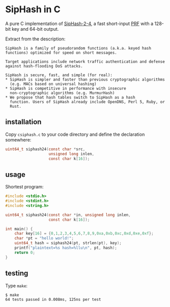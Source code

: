SipHash in C
====

A pure C implementation of [SipHash-2-4](https://131002.net/siphash/),
a fast short-input
[PRF](https://en.wikipedia.org/wiki/Pseudorandom_function) with a
128-bit key and 64-bit output.

Extract from the description:

    SipHash is a family of pseudorandom functions (a.k.a. keyed hash
    functions) optimized for speed on short messages.

    Target applications include network traffic authentication and defense
    against hash-flooding DoS attacks.

    SipHash is secure, fast, and simple (for real):
    * SipHash is simpler and faster than previous cryptographic algorithms
      (e.g. MACs based on universal hashing)
    * SipHash is competitive in performance with insecure
      non-cryptographic algorithms (e.g. MurmurHash)
    * We propose that hash tables switch to SipHash as a hash
      function. Users of SipHash already include OpenDNS, Perl 5, Ruby, or
      Rust.


installation
---

Copy `csiphash.c` to your code directory and define the declaration
somewhere:

```c
uint64_t siphash24(const char *src,
                   unsigned long inlen,
                   const char k[16]);
```


usage
---

Shortest program:

```c
#include <stdio.h>
#include <stdint.h>
#include <string.h>

uint64_t siphash24(const char *in, unsigned long inlen,
                   const char k[16]);

int main() {
    char key[16] = {0,1,2,3,4,5,6,7,8,9,0xa,0xb,0xc,0xd,0xe,0xf};
    char *pt = "hello world!";
    uint64_t hash = siphash24(pt, strlen(pt), key);
    printf("plaintext=%s hash=%llu\n", pt, hash);
    return 0;
}
```

testing
---

Type `make`:

    $ make
    64 tests passed in 0.008ms, 125ns per test

